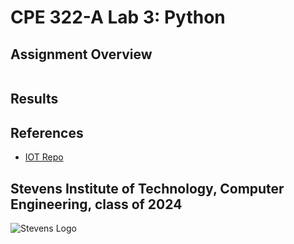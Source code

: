 # CPE 322-A Lab 3: Python

## Assignment Overview 

~~~

~~~

## Results

## References
* [IOT Repo](https://github.com/kevinwlu/dsd/tree/master)

## Stevens Institute of Technology, Computer Engineering, class of 2024
![Stevens Logo](https://web.stevens.edu/news/newspoints/brand-logos/2020/Circular/Stevens-Circular-Logo-2020_RED.png)

